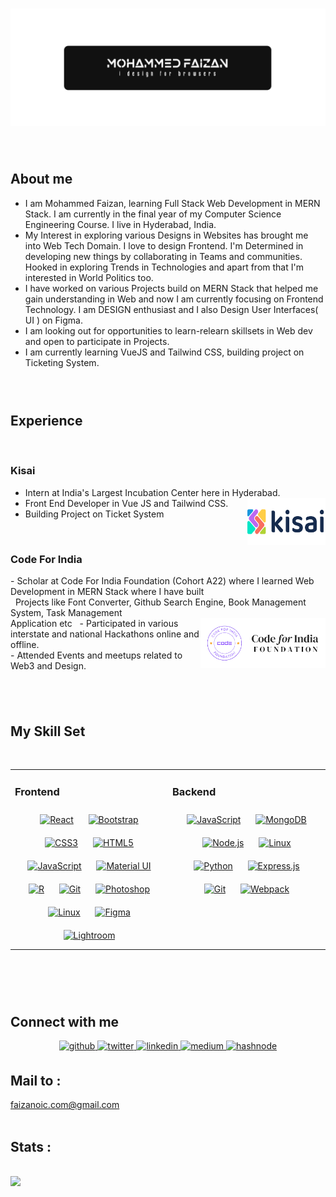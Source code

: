 
### <img src="logo.png" width='1100' align="center"/>

### &nbsp; <h2 >About me</h1>

 - I am Mohammed Faizan, learning Full Stack Web Development in MERN Stack. I am currently in the final year of my Computer Science Engineering Course. I live in Hyderabad, India.
 - My Interest in exploring various Designs in Websites has brought me into Web Tech Domain. I love to design Frontend. I'm Determined in developing new things by collaborating in Teams and communities. Hooked in exploring Trends in Technologies and apart from that I'm interested in World Politics too.
 - I have worked on various Projects build on MERN Stack that helped me gain understanding in Web and now I am currently focusing on Frontend Technology. I am DESIGN enthusiast and I also Design User Interfaces( UI ) on Figma.
 - I am looking out for opportunities to learn-relearn skillsets in Web dev and open to participate in Projects.
 - I am currently learning VueJS and Tailwind CSS, building project on Ticketing System.

 ### &nbsp; <h2> Experience </h2> <br>
 
  <h3>Kisai</h3>
 
 - Intern at India's Largest Incubation Center here in Hyderabad.
 <img src = "logo.svg" width ='125' height = '75' width= '' align="right"/> &nbsp;
 - Front End Developer in Vue JS and Tailwind CSS.
 - Building Project on Ticket System 
 
 <br>
  <h3>Code For India </h3>
  - Scholar at Code For India Foundation (Cohort A22) where I learned Web Development in MERN Stack where I have built <br> &nbsp;
 Projects like Font Converter, Github Search Engine, Book Management System, Task Management &nbsp; <br> Application etc 
  <img src = "cfi.png" width ='auto' height = '80' align="right"/> &nbsp; 
  - Participated in various interstate and national Hackathons online and offline. <br>
  - Attended Events and meetups related to Web3 and Design. <br>


## &nbsp; <h2> My Skill Set   </h2> <br>
<table><tr><td valign="top" width="50%">

### Frontend  
<div align="center">  
<a href="https://reactjs.org/" target="_blank"><img style="margin: 10px" src="https://profilinator.rishav.dev/skills-assets/react-original-wordmark.svg" alt="React" height="50" /></a>  
<a href="https://getbootstrap.com/docs/3.4/javascript/" target="_blank"><img style="margin: 10px" src="https://profilinator.rishav.dev/skills-assets/bootstrap-plain.svg" alt="Bootstrap" height="50" /></a>  
<a href="https://www.w3schools.com/css/" target="_blank"><img style="margin: 10px" src="https://profilinator.rishav.dev/skills-assets/css3-original-wordmark.svg" alt="CSS3" height="50" /></a>  
<a href="https://en.wikipedia.org/wiki/HTML5" target="_blank"><img style="margin: 10px" src="https://profilinator.rishav.dev/skills-assets/html5-original-wordmark.svg" alt="HTML5" height="50" /></a>  
<a href="https://www.javascript.com/" target="_blank"><img style="margin: 10px" src="https://profilinator.rishav.dev/skills-assets/javascript-original.svg" alt="JavaScript" height="50" /></a>  
<a href="https://mui.com/" target="_blank"><img style="margin: 10px" src="https://profilinator.rishav.dev/skills-assets/mui.png" alt="Material UI" height="50" /></a>  
<a href="https://www.r-project.org/" target="_blank"><img style="margin: 10px" src="https://profilinator.rishav.dev/skills-assets/r.svg" alt="R" height="50" /></a>  
<a href="https://github.com/" target="_blank"><img style="margin: 10px" src="https://profilinator.rishav.dev/skills-assets/git-scm-icon.svg" alt="Git" height="50" /></a>  
<a href="https://www.adobe.com/in/products/photoshop.html" target="_blank"><img style="margin: 10px" src="https://profilinator.rishav.dev/skills-assets/photoshop-plain.svg" alt="Photoshop" height="50" /></a>  
<a href="https://www.linux.org/" target="_blank"><img style="margin: 10px" src="https://profilinator.rishav.dev/skills-assets/linux-original.svg" alt="Linux" height="50" /></a>  
<a href="https://www.figma.com/" target="_blank"><img style="margin: 10px" src="https://profilinator.rishav.dev/skills-assets/figma-icon.svg" alt="Figma" height="50" /></a>  
<a href="https://www.adobe.com/products/photoshop-lightroom.html" target="_blank"><img style="margin: 10px" src="https://profilinator.rishav.dev/skills-assets/lightroom.png" alt="Lightroom" height="50" /></a>  
</div>

</td><td valign="top" width="50%">



### Backend  
<div align="center">  
<a href="https://www.javascript.com/" target="_blank"><img style="margin: 10px" src="https://profilinator.rishav.dev/skills-assets/javascript-original.svg" alt="JavaScript" height="50" /></a>  
<a href="https://www.mongodb.com/" target="_blank"><img style="margin: 10px" src="https://profilinator.rishav.dev/skills-assets/mongodb-original-wordmark.svg" alt="MongoDB" height="50" /></a>  
<a href="https://nodejs.org/" target="_blank"><img style="margin: 10px" src="https://profilinator.rishav.dev/skills-assets/nodejs-original-wordmark.svg" alt="Node.js" height="50" /></a>  
<a href="https://www.linux.org/" target="_blank"><img style="margin: 10px" src="https://profilinator.rishav.dev/skills-assets/linux-original.svg" alt="Linux" height="50" /></a>  
<a href="https://www.python.org/" target="_blank"><img style="margin: 10px" src="https://profilinator.rishav.dev/skills-assets/python-original.svg" alt="Python" height="50" /></a>  
<a href="https://expressjs.com/" target="_blank"><img style="margin: 10px" src="https://profilinator.rishav.dev/skills-assets/express-original-wordmark.svg" alt="Express.js" height="50" /></a>  
<a href="https://github.com/" target="_blank"><img style="margin: 10px" src="https://profilinator.rishav.dev/skills-assets/git-scm-icon.svg" alt="Git" height="50" /></a>  
<a href="https://webpack.js.org/" target="_blank"><img style="margin: 10px" src="https://profilinator.rishav.dev/skills-assets/webpack-original.svg" alt="Webpack" height="50" /></a>  
</div>




</td></tr></table>  

<br/>  

### &nbsp; <h2 >Connect with me </h2>
 
<div align="center">
<a href="https://github.com/codewithfaizan" target="_blank">
<img src=https://img.shields.io/badge/github-%2324292e.svg?&style=for-the-badge&logo=github&logoColor=white alt=github style="margin-bottom: 5px;" />
</a>
<a href="https://twitter.com/callitneo" target="_blank">
<img src=https://img.shields.io/badge/twitter-%2300acee.svg?&style=for-the-badge&logo=twitter&logoColor=white alt=twitter style="margin-bottom: 5px;" />
</a>
<a href="https://www.linkedin.com/in/mohammed-faizan-8390931aa/" target="_blank">
<img src=https://img.shields.io/badge/linkedin-%231E77B5.svg?&style=for-the-badge&logo=linkedin&logoColor=white alt=linkedin style="margin-bottom: 5px;" />
<a href="https://medium.com/https://medium.com/@faizanoic.com" target="_blank">
<img src=https://img.shields.io/badge/medium-%23292929.svg?&style=for-the-badge&logo=medium&logoColor=white alt=medium style="margin-bottom: 5px;" />
</a>
<a href="https://hashnode.com/@https://hashnode.com/@faizanoic" target="_blank">
<img src=https://img.shields.io/badge/hashnode-%232962FF.svg?&style=for-the-badge&logo=hashnode&logoColor=white alt=hashnode style="margin-bottom: 5px;" />
</a>  
</div> 

<h2> Mail to : </h2> <a href="faizanoic.com@gmail.com">faizanoic.com@gmail.com</a> <br>
&nbsp;

<!-- ### &nbsp;<h2>Github Stats</h2> -->

<!-- <div align="center"><img src="https://github-readme-stats.vercel.app/api?username=codewithfaizan
&show_icons=true&count_private=true&hide_border=true" align="center" /></div>   -->

<!-- <img src="https://github-readme-stats.vercel.app/api/top-langs/?username=codewithfaizan&hide_border=true&layout=compact" align="left" />   -->
 <h2>Stats :</h2> &nbsp;
<br/>  
<img src="https://github-readme-stats.vercel.app/api/top-langs/?username=codewithfaizan&hide_border=true&layout=compact" align="left" />  

<br/>  
